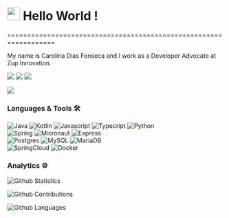 
<h1><img src="https://emojis.slackmojis.com/emojis/images/1531849430/4246/blob-sunglasses.gif?1531849430" width="30"/> Hello World ! </h1>
==================================================================


My name is Carolina Dias Fonseca and I work as a Developer Advocate at Zup Innovation.

<p align="left">
<a href="https://www.linkedin.com/in/carolina-fonseca-681b0a7a/"><img src="https://img.shields.io/badge/-Carolina Fonseca-0077B5?style=flat&logo=Linkedin&logoColor=white"/></a>
<a href="https://twitter.com/diariodeumacdf"><img src="https://img.shields.io/badge/-@diariodeumacdf-%231DA1F2?style=flat&logo=twitter&logoColor=white"/></a>
<a href="https://dev.to/diariodeumacdf"><img src="https://img.shields.io/badge/-diariodeumacdf-%2312100E?style=flat&logo=dev.to&logoColor=white"/></a>
</p>

![](http://estruyf-github.azurewebsites.net/api/VisitorHit?user=caroldf07&repo=caroldf07&countColorcountColor&style=flat)

### Languages & Tools 🛠  
![Java](https://img.shields.io/badge/-Java-05122A?style=flat&color=green)&nbsp;![Kotlin](https://img.shields.io/badge/-Kotlin-05122A?style=flat&color=green)&nbsp;![Javascript](https://img.shields.io/badge/-Javascript-05122A?style=flat&color=green)&nbsp;![Typecript](https://img.shields.io/badge/-Typecript-05122A?style=flat&color=green)&nbsp;![Python](https://img.shields.io/badge/-Python-05122A?style=flat&color=green)&nbsp;  
![Spring](https://img.shields.io/badge/-Spring-05122A?style=flat&color=orange)&nbsp;![Micronaut](https://img.shields.io/badge/-Micronaut-05122A?style=flat&color=orange)&nbsp;![Express](https://img.shields.io/badge/-Express-05122A?style=flat&color=orange)&nbsp;  
![Postgres](https://img.shields.io/badge/-Postgres-05122A?style=flat&color=yellow)&nbsp;![MySQL](https://img.shields.io/badge/-MySQL-05122A?style=flat&color=yellow)&nbsp;![MariaDB](https://img.shields.io/badge/-MariaDB-05122A?style=flat&color=yellow)&nbsp;  
![SpringCloud](https://img.shields.io/badge/-SpringCloud-05122A?style=flat&color=blue)&nbsp;![Docker](https://img.shields.io/badge/-Docker-05122A?style=flat&color=blue)&nbsp;  


### Analytics ⚙️

![Github Statistics](https://github-readme-stats.vercel.app/api/?username=caroldf07&theme=radical&count_private=true&show_icons=true)

![Github Contributions](https://github-readme-streak-stats.herokuapp.com/?user=caroldf07&theme=radical&hide_border=true)

![Github Languages](https://github-readme-stats.vercel.app/api/top-langs/?username=caroldf07&theme=radical&langs_count=10&count_private=true)
